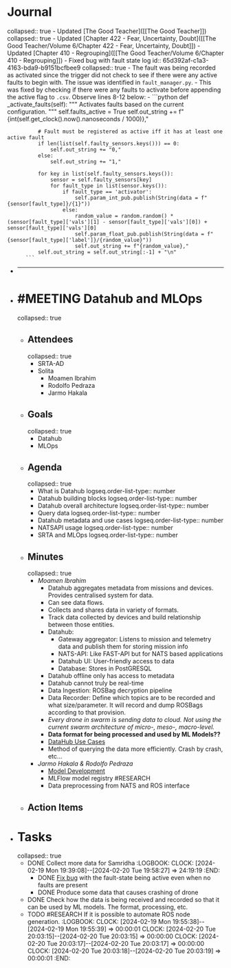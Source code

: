 # Journal
collapsed:: true
	- Updated [The Good Teacher]([[The Good Teacher]])
	  collapsed:: true
		- Updated [Chapter 422 - Fear, Uncertainty, Doubt]([[The Good Teacher/Volume 6/Chapter 422 - Fear, Uncertainty, Doubt]])
		- Updated [Chapter 410 - Regrouping]([[The Good Teacher/Volume 6/Chapter 410 - Regrouping]])
	- Fixed bug with fault state log
	  id:: 65d392af-c1a3-4163-bda9-b9151bcfbee9
	  collapsed:: true
		- The fault was being recorded as activated since the trigger did not check to see if there were any active faults to begin with. The issue was identified in `fault_manager.py`.
		- This was fixed by checking if there were any faults to activate before appending the active flag to `.csv`. Observe lines 8-12 below:
		- ```python
		  def _activate_faults(self):
		        """
		          Activates faults based on the current configuration.
		          """
		      self.faults_active = True
		      self.out_string += f"{int(self.get_clock().now().nanoseconds / 1000)},"
		      
		      # Fault must be registered as active iff it has at least one active fault
		      if len(list(self.faulty_sensors.keys())) == 0:
		          self.out_string += "0,"
		      else:
		          self.out_string += "1,"
		  
		      for key in list(self.faulty_sensors.keys()):
		          sensor = self.faulty_sensors[key]
		          for fault_type in list(sensor.keys()):
		              if fault_type == 'activator':
		                  self.param_int_pub.publish(String(data = f"{sensor[fault_type]}/{1}"))
		              else:
		                  random_value = random.random() * (sensor[fault_type]['vals'][1] - sensor[fault_type]['vals'][0]) + sensor[fault_type]['vals'][0]
		                  self.param_float_pub.publish(String(data = f"{sensor[fault_type]['label']}/{random_value}"))
		                  self.out_string += f"{random_value},"
		      self.out_string = self.out_string[:-1] + "\n"
		  ```
- ___
- # #MEETING Datahub and MLOps
  collapsed:: true
	- ## Attendees
	  collapsed:: true
		- SRTA-AD
		- Solita
			- Moamen Ibrahim
			- Rodolfo Pedraza
			- Jarmo Hakala
	- ## Goals
	  collapsed:: true
		- Datahub
		- MLOps
	- ## Agenda
	  collapsed:: true
		- What is Datahub
		  logseq.order-list-type:: number
		- Datahub building blocks
		  logseq.order-list-type:: number
		- Datahub overall architecture
		  logseq.order-list-type:: number
		- Query data
		  logseq.order-list-type:: number
		- Datahub metadata and use cases
		  logseq.order-list-type:: number
		- NATSAPI usage
		  logseq.order-list-type:: number
		- SRTA and MLOps
		  logseq.order-list-type:: number
	- ## Minutes
	  collapsed:: true
		- *Moamen Ibrahim*
			- Datahub aggregates metadata from missions and devices. Provides centralised system for data.
			- Can see data flows.
			- Collects and shares data in variety of formats.
			- Track data collected by devices and build relationship between those entities.
			- Datahub:
				- Gateway aggregator: Listens to mission and telemetry data and publish them for storing mission info
				- NATS-API: Like FAST-API but for NATS based applications
				- Datahub UI: User-friendly access to data
				- Database: Stores in PostGRESQL
			- Datahub offline only has access to metadata
			- Datahub cannot truly be real-time
			- Data Ingestion: ROSBag decryption pipeline
			- Data Recorder: Define which topics are to be recorded and what size/parameter. It will record and dump ROSBags according to that provision.
			- *Every drone in swarm is sending data to cloud. Not using the current swarm architecture of micro-, meso-, macro-level.*
			- **Data format for being processed and used by ML Models??**
			- [DataHub Use Cases](https://ssrc.atlassian.net/wiki/spaces/ML/pages/963903933/DataHub+Use+Cases)
			- Method of querying the data more efficiently. Crash by crash, etc...
		- *Jarmo Hakala & Rodolfo Pedraza*
			- [Model Development](https://github.com/tiiuae/platform-ml-rta-sample-model)
			- MLFlow model registry #RESEARCH
			- Data preprocessing from NATS and ROS interface
	- ## Action Items
- # Tasks
  collapsed:: true
	- DONE Collect more data for Samridha
	  :LOGBOOK:
	  CLOCK: [2024-02-19 Mon 19:39:08]--[2024-02-20 Tue 19:58:27] =>  24:19:19
	  :END:
		- DONE [Fix bug]([[65d392af-c1a3-4163-bda9-b9151bcfbee9]]) with the fault-state being active even when no faults are present
		- DONE Produce some data that causes crashing of drone
	- DONE Check how the data is being received and recorded so that it can be used by ML models. The format, processing, etc.
	- TODO #RESEARCH If it is possible to automate ROS node generation.
	  :LOGBOOK:
	  CLOCK: [2024-02-19 Mon 19:55:38]--[2024-02-19 Mon 19:55:39] =>  00:00:01
	  CLOCK: [2024-02-20 Tue 20:03:15]--[2024-02-20 Tue 20:03:15] =>  00:00:00
	  CLOCK: [2024-02-20 Tue 20:03:17]--[2024-02-20 Tue 20:03:17] =>  00:00:00
	  CLOCK: [2024-02-20 Tue 20:03:18]--[2024-02-20 Tue 20:03:19] =>  00:00:01
	  :END: